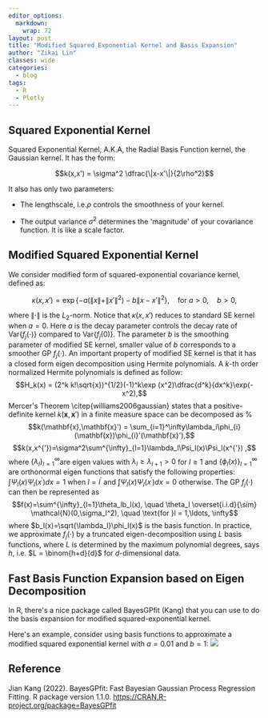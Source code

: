```yaml
---
editor_options: 
  markdown: 
    wrap: 72
layout: post
title: "Modified Squared Exponential Kernel and Basis Expansion"
author: "Zikai Lin"
classes: wide 
categories:
  - blog
tags:
  - R
  - Plotly
---
```


## Squared Exponential Kernel

Squared Exponential Kernel, A.K.A, the Radial Basis Function kernel, the
Gaussian kernel. It has the form:

$$k(x,x') = \sigma^2 \dfrac{\|x-x'\|}{2\rho^2}$$

It also has only two parameters:

-   The lengthscale, i.e.$\rho$ controls the smoothness of your kernel.

-   The output variance $\sigma^2$ determines the 'magnitude' of your
    covariance function. It is like a scale factor.

## Modified Squared Exponential Kernel

We consider modified form of squared-exponential covariance kernel,
defined as:

$$  \kappa(x, x') = \exp\{-a(\|x\| + \|x'\|^2) - b \|x - x'\|^2\},\quad \text{for }a>0, \quad b> 0,$$

where $\|\cdot\|$ is the $L_2$-norm. Notice that $\kappa(x, x')$ reduces
to standard SE kernel when $a = 0$. Here $a$ is the decay parameter
controls the decay rate of $\mathrm{Var}\{f_j(\cdot)\}$ compared to
$\mathrm{Var}\{f_j(0)\}$. The parameter $b$ is the smoothing parameter
of modified SE kernel, smaller value of $b$ corresponds to a smoother GP
$f_j(\cdot)$. An important property of modified SE kernel is that it has
a closed form eigen decomposition using Hermite polynomials. A $k$-th
order normalized Hermite polynomials is defined as follow:
$$H_k(x) = (2^k k!\sqrt{x})^{1/2}(-1)^k\exp (x^2)\dfrac{d^k}{dx^k}\exp(-x^2),$$
Mercer's Theorem \citep{williams2006gaussian} states that a
positive-definite kernel $k(\mathbf{x},\mathbf{x}')$ in a finite measure
space can be decomposed as %
$$k(\mathbf{x},\mathbf{x}') = \sum_{i=1}^\infty\lambda_i\phi_{i}(\mathbf{x})\phi_{i}'(\mathbf{x}'),$$
$$k(x,x^{'})=\sigma^2\sum^{\infty}_{l=1}\lambda_l\Psi_l(x)\Psi_l(x^{'}) ,$$
where $\{\lambda_l\}^{\infty}_{l=1}$are eigen values with
$\lambda_l\geq\lambda_{l+1}>0$ for $l\geq1$ and
$\{\phi_l(x)\}^{\infty}_{l=1}$ are orthonormal eigen functions that
satisfy the following properties: $\int\Psi_l(x)\Psi_l(x^{'})dx=1$ when
$l=l^{'}$ and $\int\Psi_l(x)\Psi_l(x^{'})dx=0$ otherwise. The GP
$f_j(\cdot)$ can then be represented as
$$f(x)=\sum^{\infty}_{l=1}\theta_lb_l(x), \quad \theta_l \overset{i.i.d}{\sim} \mathcal{N}(0,\sigma_l^2), \quad \text{for }l = 1,\ldots, \infty$$
where $b_l(x)=\sqrt{\lambda_l}\phi_l(x)$ is the basis function. In
practice, we approximate $f_j(\cdot)$ by a truncated eigen-decomposition
using $L$ basis functions, where $L$ is determined by the maximum
polynomial degrees, says $h$, i.e. $L = \binom{h+d}{d}$ for
$d$-dimensional data.

## Fast Basis Function Expansion based on Eigen Decomposition

In R, there's a nice package called BayesGPfit (Kang) that you can use
to do the basis expansion for modified squared-exponential kernel.

Here's an example, consider using basis functions to approximate a
modified squared exponential kernel with $a =0.01$ and $b = 1$:
![](2022-09-30-squared_exponential_kernel_files/figure-markdown_strict/pressure-1.png)

## Reference

Jian Kang (2022). BayesGPfit: Fast Bayesian Gaussian Process Regression
Fitting. R package version 1.1.0.
<https://CRAN.R-project.org/package=BayesGPfit>
